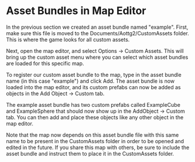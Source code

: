 # Asset Bundles in Map Editor

In the previous section we created an asset bundle named "example". First, make sure this file is moved to the Documents/Aottg2/CustomAssets folder. This is where the game looks for all custom assets.

Next, open the map editor, and select Options -> Custom Assets. This will bring up the custom asset menu where you can select which asset bundles are loaded for this specific map.

To register our custom asset bundle to the map, type in the asset bundle name (in this case "example") and click Add. The asset bundle is now loaded into the map editor, and its custom prefabs can now be added as objects in the Add Object -> Custom tab.&#x20;

The example asset bundle has two custom prefabs called ExampleCube and ExampleSphere that should now show up in the AddObject -> Custom tab. You can then add and place these objects like any other object in the map editor.

Note that the map now depends on this asset bundle file with this same name to be present in the CustomAssets folder in order to be opened and edited in the future. If you share this map with others, be sure to include the asset bundle and instruct them to place it in the CustomAssets folder.
